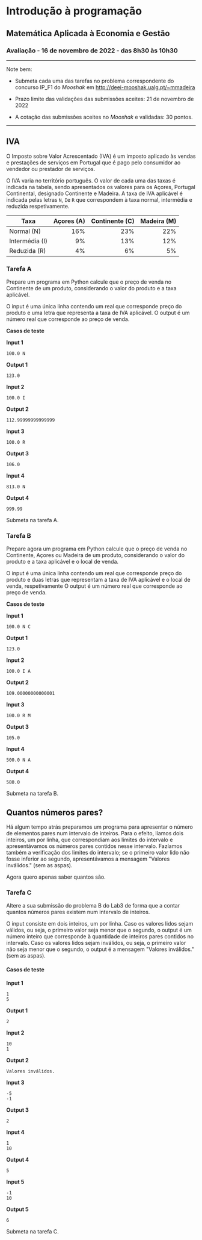 # Introdução à programação
## Matemática Aplicada à Economia e Gestão 
### Avaliação - 16 de novembro de 2022 - das 8h30 às 10h30


<hr>
Note bem:

+ Submeta cada uma das tarefas no problema correspondente do concurso IP_F1 do *Mooshak* em http://deei-mooshak.ualg.pt/~mmadeira

+ Prazo limite das validações das submissões aceites: 21 de novembro de 2022
+ A cotação das submissões aceites no *Mooshak* e validadas: 30 pontos.
<hr>


## IVA

O Imposto sobre Valor Acrescentado (IVA) é um imposto aplicado às vendas e prestações de serviços em Portugal que é pago pelo consumidor ao vendedor ou prestador de serviços. 

O IVA varia no território português. O valor de cada uma das taxas é indicada na tabela, sendo apresentados os valores para os Açores, Portugal Continental, designado Continente e Madeira.
A taxa de IVA aplicável é indicada pelas letras `N`, `I`e `R` que correspondem à taxa normal, intermédia e reduzida respetivamente. 


| Taxa | Açores (A) | Continente (C) | Madeira (M) |
| -------- | -----: | -------: | -----: |
| Normal (N)    | 16% | 23% | 22% |
| Intermédia (I) | 9% | 13% | 12% |
| Reduzida (R) | 4%  | 6% | 5% |


### Tarefa A

Prepare um programa em Python calcule que o preço de venda no Continente de um produto, considerando o valor do produto e a taxa aplicável.

O input é uma única linha contendo um real que corresponde preço do produto e uma letra que representa a taxa de IVA aplicável.
O output é um número real que corresponde ao preço de venda.


**Casos de teste**

**Input 1**

```
100.0 N
```

**Output 1**

```
123.0
```

**Input 2**

```
100.0 I
```

**Output 2**

```
112.99999999999999
```

**Input 3**

```
100.0 R
```

**Output 3**

```
106.0
```

**Input 4**

```
813.0 N
```

**Output 4**

```
999.99
```

Submeta na tarefa A.

<div style="page-break-after: always"></div>


### Tarefa B

Prepare agora um programa em Python calcule que o preço de venda no Continente, Açores ou Madeira de um produto, considerando o valor do produto e a taxa aplicável e o local de venda.

O input é uma única linha contendo um real que corresponde preço do produto e duas letras que representam a taxa de IVA aplicável e o local de venda, respetivamente
O output é um número real que corresponde ao preço de venda.


**Casos de teste**

**Input 1**

```
100.0 N C
```

**Output 1**

```
123.0
```

**Input 2**

```
100.0 I A
```

**Output 2**

```
109.00000000000001
```

**Input 3**

```
100.0 R M
```

**Output 3**

```
105.0
```

**Input 4**

```
500.0 N A
```

**Output 4**

```
580.0
```

Submeta na tarefa B.

<div style="page-break-after: always"></div>


## Quantos números pares?

Há algum tempo atrás preparamos um programa para apresentar o número de elementos pares num intervalo de inteiros. Para o efeito, líamos dois inteiros, um por linha, que correspondiam aos limites do intervalo e apresentávamos os números pares contidos nesse intervalo.
Fazíamos também a verificação dos limites do intervalo; se o primeiro valor lido não fosse inferior ao segundo, apresentávamos a mensagem "Valores inválidos." (sem as aspas).

Agora quero apenas saber quantos são.


### Tarefa C

Altere a sua submissão do problema B do Lab3 de forma que a contar quantos números pares existem num intervalo de inteiros.

O input consiste em dois inteiros, um por linha.
Caso os valores lidos sejam válidos, ou seja, o primeiro valor seja menor que o segundo, o output é um número inteiro que corresponde à quantidade de inteiros pares contidos no intervalo.
Caso os valores lidos sejam inválidos, ou seja, o primeiro valor não seja menor que o segundo, o output é a mensagem "Valores inválidos." (sem as aspas).



#### Casos de teste

**Input 1**

```
1
5
```

**Output 1**

```
2
```

**Input 2**

```
10
1
```

**Output 2**

```
Valores inválidos.
```

**Input 3**

```
-5
-1
```

**Output 3**

```
2
```

**Input 4**

```
1
10
```

**Output 4**

```
5
```

**Input 5**

```
-1
10
```

**Output 5**

```
6
```

Submeta na tarefa C.


<div style="page-break-after: always"></div>
